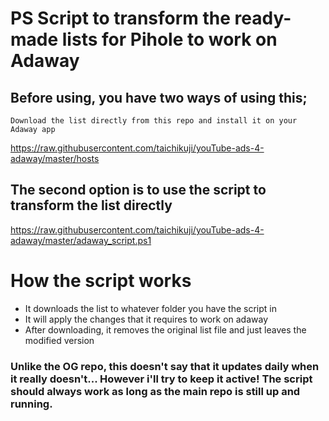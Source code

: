 # PS Script to transform the ready-made lists for Pihole to work on Adaway

## Before using, you have two ways of using this;
```Download the list directly from this repo and install it on your Adaway app```

https://raw.githubusercontent.com/taichikuji/youTube-ads-4-adaway/master/hosts


## The second option is to use the script to transform the list directly
https://raw.githubusercontent.com/taichikuji/youTube-ads-4-adaway/master/adaway_script.ps1
# How the script works
- It downloads the list to whatever folder you have the script in
- It will apply the changes that it requires to work on adaway
- After downloading, it removes the original list file and just leaves the modified version

### Unlike the OG repo, this doesn't say that it updates daily when it really doesn't... However i'll try to keep it active! The script should always work as long as the main repo is still up and running.
